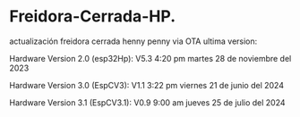 # Freidora-Cerrada-HP.
actualización freidora cerrada henny penny via OTA
ultima version: 

Hardware Version 2.0 (esp32Hp): V5.3 4:20 pm martes 28 de noviembre del 2023

Hardware Version 3.0 (EspCV3): V1.1 3:22 pm viernes 21 de junio del 2024

Hardware Version 3.1 (EspCV3.1): V0.9 9:00 am jueves 25 de julio del 2024
